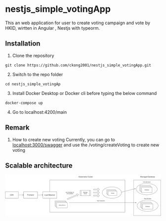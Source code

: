 # nestjs_simple_votingApp

This an web application for user to create voting campaign and vote by HKID, wirtten in Angular , Nestjs with typeorm.

## Installation

1. Clone the repository 
```git
git clone https://github.com/ckong2001/nestjs_simple_votingApp.git
```

2. Switch to the repo folder 
```
cd nestjs_simple_votingAp
```

3. Install Docker Desktop or Docker cli
before typing the below command
```docker
docker-compose up
```

4. Go to localhost:4200/main

## Remark

1. How to create new voting 
Currently, you can go to [localhost:3000/swagger](http://localhost:3000/api/) and use
the /voting/createVoting to create new voting




## Scalable architecture
![image info](/assets/architecture.png)

